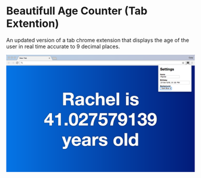 # Beautifull Age Counter (Tab Extention)

An updated version of a tab chrome extension that displays the age of the user in real time accurate to 9 decimal places.

![Extension preview](./preview.png)

